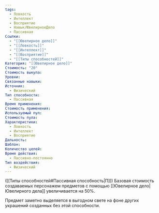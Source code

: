 ```yaml
---
tags:
  - Ловкость
  - Интеллект
  - Восприятие
  - Навык/ЮвелирноеДело
  - Пассивная
Ссылки:
  - "[[Ювелирное дело]]"
  - "[[Ловкость]]"
  - "[[Интеллект]]"
  - "[[Восприятие]]"
  - "[[Типы способностей]]"
Категория: "[[Ювелирное дело]]"
Стоимость: "20"
Стоимость выкупа: 
Уровни: 
Связанные навыки: 
Источник:
  - Физический
Тип способности:
  - Пассивная
Время применения: 
Стоимость применения: 
Используемый пул: 
Стоимость пула: 
Характеристики:
  - Ловкость
  - Интеллект
  - Восприятие
Дальность: 
Шаблон: 
Количество целей: 
Время действия:
  - Пассивно-постоянно
Тип воздействия:
  - Физический
---
```

([[Типы способностей#Пассивная способность|П]]) Базовая стоимость создаваемых персонажем предметов с помощью [[Ювелирное дело|Ювелирного дела]] увеличивается на 50%. 

Предмет заметно выделяется в выгодном свете на фоне других украшений созданных без этой способности.